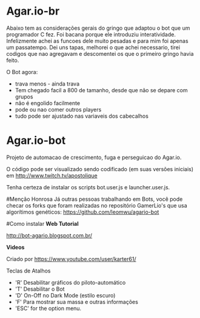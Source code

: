 # Agar.io-br
Abaixo tem as considerações gerais do gringo que adaptou o bot que um programador C fez. Foi bacana porque ele introduziu interatividade. Infelizmente achei as funcoes dele muito pesadas e para mim foi apenas um passatempo. Dei uns tapas, melhorei o que achei necessario, tirei codigos que nao agregavam e descomentei os que o primeiro gringo havia feito.

O Bot agora:
* trava menos - ainda trava
* Tem chegado facil a 800 de tamanho, desde que não se depare com grupos
* não é engolido facilmente
* pode ou nao comer outros players
* tudo pode ser ajustado nas variaveis dos cabecalhos

# Agar.io-bot

Projeto de automacao de crescimento, fuga e perseguicao do Agar.io.

O código pode ser visualizado sendo codificado (em suas versões iniciais) em http://www.twitch.tv/apostolique

Tenha certeza de instalar os scripts bot.user.js e launcher.user.js. 

#Menção Honrosa
Já outras pessoas trabalhando em Bots, você pode checar os forks que foram realizadas no repositório GamerLio's que usa algorítimos genéticos: https://github.com/leomwu/agario-bot

#Como instalar
**Web Tutorial**

http://bot-agario.blogspot.com.br/

**Videos**

Criado por https://www.youtube.com/user/karter61/

Teclas de Atalhos

*  'R' Desabilitar gráficos do piloto-automático
*  'T' Desabilitar o Bot
*  'D' On-Off no Dark Mode (estilo escuro)
*  'F' Para mostrar sua massa e outras informações
*  'ESC' for the option menu.

